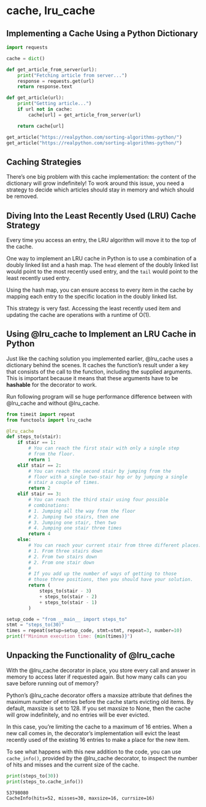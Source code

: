 

# cache, lru_cache

## Implementing a Cache Using a Python Dictionary


```python
import requests

cache = dict()

def get_article_from_server(url):
    print("Fetching article from server...")
    response = requests.get(url)
    return response.text

def get_article(url):
    print("Getting article...")
    if url not in cache:
        cache[url] = get_article_from_server(url)

    return cache[url]

get_article("https://realpython.com/sorting-algorithms-python/")
get_article("https://realpython.com/sorting-algorithms-python/")
```

## Caching Strategies
There’s one big problem with this cache implementation: the content of the dictionary will grow indefinitely! 
To work around this issue, you need a strategy to decide which articles should stay in memory and which should be removed. 

## Diving Into the Least Recently Used (LRU) Cache Strategy

Every time you access an entry, the LRU algorithm will move it to the top of the cache.

One way to implement an LRU cache in Python is to use a combination of a doubly linked list and a hash map. The `head` element of the doubly linked list would point to the most recently used entry, and the `tail` would point to the least recently used entry.

Using the hash map, you can ensure access to every item in the cache by mapping each entry to the specific location in the doubly linked list.

This strategy is very fast. Accessing the least recently used item and updating the cache are operations with a runtime of O(1).

## Using @lru_cache to Implement an LRU Cache in Python

Just like the caching solution you implemented earlier, @lru_cache uses a dictionary behind the scenes. It caches the function’s result under a key that consists of the call to the function, including the supplied arguments. This is important because it means that these arguments have to be **hashable** for the decorator to work.

Run following program will se huge performance difference between with @lru_cache and without @lru_cache.

```python
from timeit import repeat
from functools import lru_cache

@lru_cache
def steps_to(stair):
    if stair == 1:
        # You can reach the first stair with only a single step
        # from the floor.
        return 1
    elif stair == 2:
        # You can reach the second stair by jumping from the
        # floor with a single two-stair hop or by jumping a single
        # stair a couple of times.
        return 2
    elif stair == 3:
        # You can reach the third stair using four possible
        # combinations:
        # 1. Jumping all the way from the floor
        # 2. Jumping two stairs, then one
        # 3. Jumping one stair, then two
        # 4. Jumping one stair three times
        return 4
    else:
        # You can reach your current stair from three different places:
        # 1. From three stairs down
        # 2. From two stairs down
        # 2. From one stair down
        #
        # If you add up the number of ways of getting to those
        # those three positions, then you should have your solution.
        return (
            steps_to(stair - 3)
            + steps_to(stair - 2)
            + steps_to(stair - 1)
        )

setup_code = "from __main__ import steps_to"
stmt = "steps_to(30)"
times = repeat(setup=setup_code, stmt=stmt, repeat=3, number=10)
print(f"Minimum execution time: {min(times)}")
```

## Unpacking the Functionality of @lru_cache

With the @lru_cache decorator in place, you store every call and answer in memory to access later if requested again. But how many calls can you save before running out of memory?

Python’s @lru_cache decorator offers a maxsize attribute that defines the maximum number of entries before the cache starts evicting old items. By default, maxsize is set to 128. If you set maxsize to None, then the cache will grow indefinitely, and no entries will be ever evicted. 

In this case, you’re limiting the cache to a maximum of 16 entries. When a new call comes in, the decorator’s implementation will evict the least recently used of the existing 16 entries to make a place for the new item.

To see what happens with this new addition to the code, you can use `cache_info()`, provided by the @lru_cache decorator, to inspect the number of hits and misses and the current size of the cache. 

```python
print(steps_to(30))
print(steps_to.cache_info())
```
```
53798080
CacheInfo(hits=52, misses=30, maxsize=16, currsize=16)
```